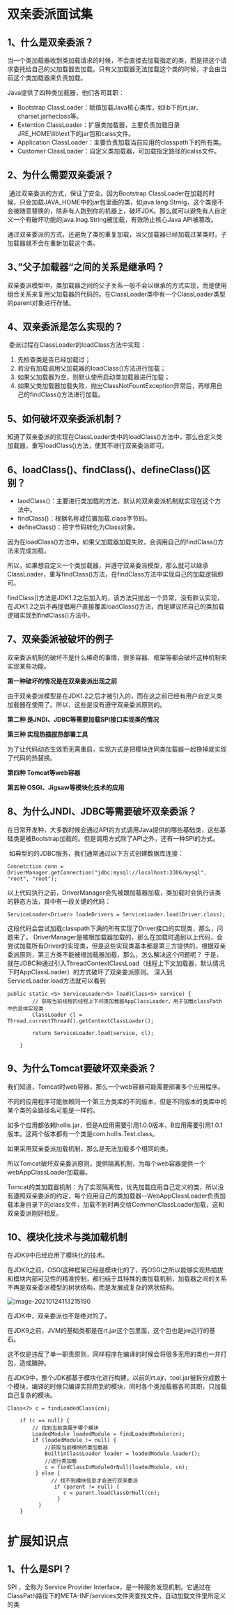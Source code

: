 # 双亲委派面试集

## 1、什么是双亲委派？

​	当一个类加载器收到类加载请求的时候，不会直接去加载指定的类，而是把这个请求委托给自己的父加载器去加载。只有父加载器无法加载这个类的时候，才会由当前这个类加载器来负责加载。

Java提供了四种类加载器，他们各司其职：

- Bootstrap ClassLoader：赋值加载Java核心类库，如lib下的rt.jar、charset.jarheclass等。
- Extention ClassLoader：扩展类加载器，主要负责加载目录JRE_HOME\lib\ext下的jar包和calss文件。
- Application ClassLoader：主要负责加载当前应用的classpath下的所有类。
- Customer ClassLoader：自定义类加载器，可加载指定路径的calss文件。

## 2、为什么需要双亲委派？

​	通过双亲委派的方式，保证了安全。因为Bootstrap ClassLoader在加载的时候，只会加载JAVA_HOME中的jar包里面的类，如java.lang.Strnig，这个类是不会被随意替换的，除非有人跑到你的机器上，破坏JDK。那么就可以避免有人自定义一个有破坏功能的java.lnag.String被加载，有效防止核心Java API被篡改。

​	通过双亲委派的方式，还避免了类的重复加载，当父加载器已经加载过某类时，子加载器就不会在重新加载这个类。

## 3、”父子加载器“之间的关系是继承吗？

​	双亲委派模型中，类加载器之间的父子关系一般不会以继承的方式实现，而是使用组合关系来复用父加载器的代码的。在ClassLoader类中有一个ClassLoader类型的parent对象进行存储。

## 4、双亲委派是怎么实现的？

​	委派过程在ClassLoader的loadClass方法中实现：

1. 先检查类是否已经加载过；
2. 若没有加载调用父加载器的loadClass()方法进行加载；
3. 如果父加载器为空，则默认使用启动类加载器进行加载；
4. 如果父类加载器加载失败，抛出ClassNotFountException异常后，再嗲用自己的findClass()方法进行加载。

## 5、如何破坏双亲委派机制？

​	知道了双亲委派的实现在ClassLoader类中的loadClass()方法中，那么自定义类加载器，重写loadClass()方法，使其不进行双亲委派即可。

## 6、loadClass()、findClass()、defineClass()区别？

- laodClass()：主要进行类加载的方法，默认的双亲委派机制就实现在这个方法中。
- findClass()：根据名称或位置加载.class字节码。
- defineClass()：把字节码转化为Class对象。

​    因为在loadClass()方法中，如果父加载器加载失败，会调用自己的findClass()方法来完成加载。

​    所以，如果想自定义一个类加载器，并遵守双亲委派模型，那么就可以继承ClassLoader，重写findClass()方法，在findClass方法中实现自己的加载逻辑即可。

​	  findClass()方法是JDK1.2之后加入的，该方法只抛出一个异常，没有默认实现，在JDK1.2之后不再提倡用户直接覆盖loadClass()方法，而是建议把自己的类加载逻辑实现到findClass()方法中。

## 7、双亲委派被破坏的例子

​	双亲委派机制的破坏不是什么稀奇的事情，很多容器、框架等都会破坏这种机制来实现某些功能。

**第一种破坏的情况是在双亲委派出现之前**

​	由于双亲委派模型是在JDK1.2之后才被引入的，而在这之前已经有用户自定义类加载器在使用了。所以，这些是没有遵守双亲委派原则的。

**第二种 是JNDI、JDBC等需要加载SPI接口实现类的情况**

 **第三种 实现热插拔热部署工具**

​    为了让代码动态生效而无需重启，实现方式是把模块连同类加载器一起换掉就实现了代码的热替换。

**第四种 Tomcat等web容器**

**第五种 OSGI、Jigsaw等模块化技术的应用**

## 8、为什么JNDI、JDBC等需要破坏双亲委派？

​	在日常开发种，大多数时候会通过API的方式调用Java提供的哪些基础类，这些基础类是被Bootstrap加载的。但是调用方式除了API之外，还有一种SPI的方式。

​	如典型的的JDBC服务，我们通常通过以下方式创建数据库连接：

```
Connetction conn = DriverManager.getConnection("jdbc:mysql://localhost:3306/mysql", "root", "root");
```

以上代码执行之前，DriverManager会先被跟加载器加载，类加载时会执行该类的静态方法，其中有一段关键的代码：

```
ServiceLoader<Driver> loadeDrivers = ServiceLoader.load(Driver.class);
```

这段代码会尝试加载classpath下满的所有实现了Driver接口的实现类，那么，问题来了。
DriverManager是被根加载器加载的，那么在加载时遇到以上代码，会尝试加载所有Driver的实现类，但是这些实现类基本都是第三方提供的，根据双亲委派原则，第三方类不能被根加载器加载，那么，怎么解决这个问题呢？
于是，就在JDBC种通过引入ThreadContextClassLoad（线程上下文加载器，默认情况下时AppClassLoader）的方式破坏了双亲委派原则。
深入到ServiceLoader.load方法就可以看到

```
public static <S> ServiceLoader<S> load(Class<S> service) {
		// 获取当前线程的线程上下问类加载器AppClassLoader，用于加载classPath中的具体实现类
        ClassLoader cl = Thread.currentThread().getContextClassLoader();

        return ServiceLoader.load(service, cl);

    }
```

## 9、为什么Tomcat要破坏双亲委派？

我们知道，Tomcat时web容器，那么一个web容器可能需要部署多个应用程序。

不同的应用程序可能依赖同一个第三方类库的不同版本，但是不同版本的类库中的某个类的全路径名可能是一样的。

如多个应用都依赖hollis.jar，但是A应用需要引用1.0.0版本，B应用需要引用1.0.1版本。这两个版本都有一个类是com.hollis.Test.class。

如果采用双亲委派加载机制，那么是无法加载多个相同的类。

所以Tomcat破坏双亲委派原则，提供隔离机制，为每个web容器提供一个webAppClassLoader加载器。

Tomcat的类加载器机制：为了实现隔离性，优先加载应用自己定义的类，所以没有遵照双亲委派的约定，每个应用自己的类加载器--WebAppClassLoader负责加载本身目录下的class文件，加载不到时再交给CommonClassLoader加载，这和双亲委派刚好相反。

## 10、模块化技术与类加载机制

在JDK9中已经应用了模块化的技术。

在JDK9之前，OSGI这种框架已经是模块化的了，而OSGI之所以能够实现热插拔和模块内部可见性的精准控制，都归结于其特殊的类加载机制，加载器之间的关系不再是双亲委派模型的树状结构，而是发展成复杂的网状结构。

![image-20210124113215190](D:\WorkSpace\Java\JVM\双亲委派面试集.assets\image-20210124113215190.png)

在JDK中，双亲委派也不是绝对的了。

在JDK9之前，JVM的基础类都是在rt.jar这个包里面，这个包也是jre运行的基石。

这不仅是违反了单一职责原则，同样程序在编译的时候会将很多无用的类也一并打包，造成臃肿。

在JDK9中，整个JDK都基于模块化进行构建，以前的rt.ajr、tool.jar被拆分成数十个模块，编译的时候只编译实际用到的模块，同时各个类加载器各司其职，只加载自己复杂的模块。

```
Class<?> c = findLoadedClass(cn);

    if (c == null) {
        // 找到当前类属于哪个模块
        LoadedModule loadedModule = findLoadedModule(cn);
        if (loadedModule != null) {
            //获取当前模块的类加载器
            BuiltinClassLoader loader = loadedModule.loader();
            //进行类加载
            c = findClassInModuleOrNull(loadedModule, cn);
         } else {
              // 找不到模块信息才会进行双亲委派
               if (parent != null) {
                  c = parent.loadClassOrNull(cn);
                }
          }
    }
```

# 扩展知识点

## 1、什么是SPI？

SPI ，全称为 Service Provider Interface，是一种服务发现机制。它通过在ClassPath路径下的META-INF/services文件夹查找文件，自动加载文件里所定义的类